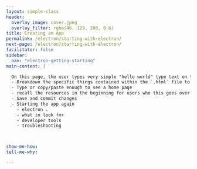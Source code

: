 ```yaml
---
layout: simple-class
header:
  overlay_image: cover.jpeg
  overlay_filter: rgba(46, 129, 200, 0.6)
title: Creating an App
permalink: /electron/starting-with-electron/
next-page: /electron/starting-with-electron/
facilitator: false
sidebar:
  nav: "electron-getting-starting"
main-content: |

  On this page, the user types very simple "hello world" type text on the index.html page.
  - Breakdown the specific things contained within the `.html` file to show how it makes the application work
  - Type or copy/paste enough to see a home page
  - recall the resources in the beginning for users who this goes over their heads
  - Save and commit changes
  - Starting the app again
    - electron .
    - what to look for
    - developer tools
    - troubleshooting



show-me-how:
tell-me-why:

---
```

